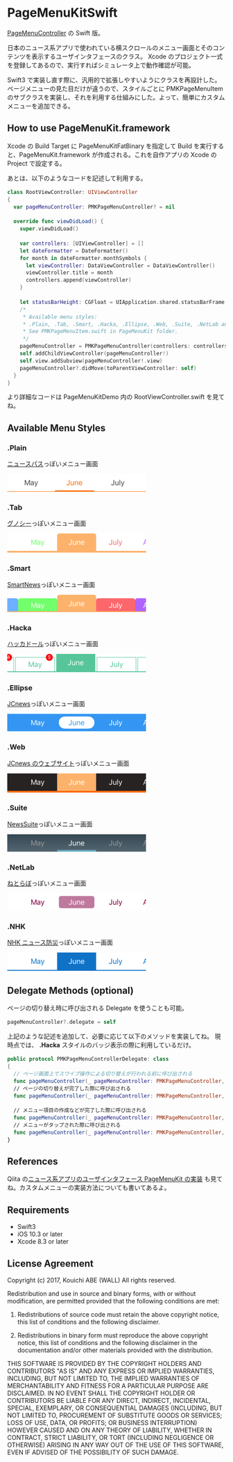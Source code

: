 # PageMenuKitSwift

[PageMenuController](https://github.com/magickworx/PageMenuController) の Swift 版。

日本のニュース系アプリで使われている横スクロールのメニュー画面とそのコンテンツを表示するユーザインタフェースのクラス。
Xcode のプロジェクト一式を登録してあるので、実行すればシミュレータ上で動作確認が可能。

Swift3 で実装し直す際に、汎用的で拡張しやすいようにクラスを再設計した。ページメニューの見た目だけが違うので、スタイルごとに PMKPageMenuItem のサブクラスを実装し、それを利用する仕組みにした。よって、簡単にカスタムメニューを追加できる。

## How to use PageMenuKit.framework

Xcode の Build Target に PageMenuKitFatBinary を指定して Build を実行すると、PageMenuKit.framework が作成される。これを自作アプリの Xcode の Project で設定する。

あとは、以下のようなコードを記述して利用する。

```Swift
class RootViewController: UIViewController
{
  var pageMenuController: PMKPageMenuController? = nil

  override func viewDidLoad() {
    super.viewDidLoad()

    var controllers: [UIViewController] = []
    let dateFormatter = DateFormatter()
    for month in dateFormatter.monthSymbols {
      let viewController: DataViewController = DataViewController()
      viewController.title = month
      controllers.append(viewController)
    }

    let statusBarHeight: CGFloat = UIApplication.shared.statusBarFrame.size.height
    /*
     * Available menu styles:
     * .Plain, .Tab, .Smart, .Hacka, .Ellipse, .Web, .Suite, .NetLab and .NHK
     * See PMKPageMenuItem.swift in PageMenuKit folder.
     */
    pageMenuController = PMKPageMenuController(controllers: controllers, menuStyle: .Smart, topBarHeight: statusBarHeight)
    self.addChildViewController(pageMenuController!)
    self.view.addSubview(pageMenuController!.view)
    pageMenuController?.didMove(toParentViewController: self)
  }
}
```

より詳細なコードは PageMenuKitDemo 内の RootViewController.swift を見てね。


## Available Menu Styles

### .Plain
[ニュースパス](https://itunes.apple.com/jp/app/id1106788059?mt=8)っぽいメニュー画面

![.Plain](screenshots/tab_Plain.png "ニュースパス")

### .Tab
[グノシー](https://itunes.apple.com/jp/app/id590384791?mt=8)っぽいメニュー画面

![.Tab](screenshots/tab_Tab.png "グノシー")

### .Smart
[SmartNews](https://itunes.apple.com/jp/app/id579581125?mt=8)っぽいメニュー画面

![.Smart](screenshots/tab_Smart.png "SmartNews")

### .Hacka
[ハッカドール](https://itunes.apple.com/jp/app/id888231424?mt=8)っぽいメニュー画面

![.Hacka](screenshots/tab_Hacka.png "ハッカドール")

### .Ellipse
[JCnews](https://itunes.apple.com/jp/app/id1024341813?mt=8)っぽいメニュー画面

![.Ellipse](screenshots/tab_Ellipse.png "JCnews iOS App")

### .Web
[JCnews のウェブサイト](https://jcnews.tokyo/)っぽいメニュー画面

![.Web](screenshots/tab_Web.png "JCnews ウェブサイト")

### .Suite
[NewsSuite](https://itunes.apple.com/jp/app/id1176431318?mt=8)っぽいメニュー画面

![.Suite](screenshots/tab_Suite.png "ニュース（NewsSuite）")

### .NetLab
[ねとらぼ](https://itunes.apple.com/jp/app/id949325541?mt=8)っぽいメニュー画面

![.NetLab](screenshots/tab_NetLab.png "ねとらぼ")

### .NHK
[NHK ニュース防災](https://itunes.apple.com/jp/app/id1121104608?mt=8)っぽいメニュー画面

![.NHK](screenshots/tab_NHK.png "NHK ニュース防災")



## Delegate Methods (optional)

ページの切り替え時に呼び出される Delegate を使うことも可能。

```swift
pageMenuController?.delegate = self
```

上記のような記述を追加して、必要に応じて以下のメソッドを実装してね。
現時点では、 **.Hacka** スタイルのバッジ表示の際に利用しているだけ。

```PMKPageMenuControllerDelegte.swift
public protocol PMKPageMenuControllerDelegate: class
{
  // ページ画面上でスワイプ操作による切り替えが行われる前に呼び出される
  func pageMenuController(_ pageMenuController: PMKPageMenuController, willMoveTo viewController: UIViewController, at menuIndex: Int)
  // ページの切り替えが完了した際に呼び出される
  func pageMenuController(_ pageMenuController: PMKPageMenuController, didMoveTo viewController: UIViewController, at menuIndex: Int)

  // メニュー項目の作成などが完了した際に呼び出される
  func pageMenuController(_ pageMenuController: PMKPageMenuController, didPrepare menuItems: [PMKPageMenuItem])
  // メニューがタップされた際に呼び出される
  func pageMenuController(_ pageMenuController: PMKPageMenuController, didSelect menuItem: PMKPageMenuItem, at menuIndex: Int)
}
```

## References

Qiita の[ニュース系アプリのユーザインタフェース PageMenuKit の実装](http://qiita.com/magickworx/items/5de63eb926a9447b2665) も見てね。カスタムメニューの実装方法についても書いてあるよ。

## Requirements

 - Swift3
 - iOS 10.3 or later
 - Xcode 8.3 or later

## License Agreement

Copyright (c) 2017, Kouichi ABE (WALL) All rights reserved.

Redistribution and use in source and binary forms, with or without
modification, are permitted provided that the following conditions are met:

 1. Redistributions of source code must retain the above copyright notice,
    this list of conditions and the following disclaimer.

 2. Redistributions in binary form must reproduce the above copyright notice,
    this list of conditions and the following disclaimer in the documentation
    and/or other materials provided with the distribution.

THIS SOFTWARE IS PROVIDED BY THE COPYRIGHT HOLDERS AND CONTRIBUTORS "AS IS"
AND ANY EXPRESS OR IMPLIED WARRANTIES, INCLUDING, BUT NOT LIMITED TO, THE
IMPLIED WARRANTIES OF MERCHANTABILITY AND FITNESS FOR A PARTICULAR PURPOSE ARE
DISCLAIMED. IN NO EVENT SHALL THE COPYRIGHT HOLDER OR CONTRIBUTORS BE LIABLE
FOR ANY DIRECT, INDIRECT, INCIDENTAL, SPECIAL, EXEMPLARY, OR CONSEQUENTIAL
DAMAGES (INCLUDING, BUT NOT LIMITED TO, PROCUREMENT OF SUBSTITUTE GOODS OR
SERVICES; LOSS OF USE, DATA, OR PROFITS; OR BUSINESS INTERRUPTION) HOWEVER
CAUSED AND ON ANY THEORY OF LIABILITY, WHETHER IN CONTRACT, STRICT LIABILITY,
OR TORT (INCLUDING NEGLIGENCE OR OTHERWISE) ARISING IN ANY WAY OUT OF THE USE
OF THIS SOFTWARE, EVEN IF ADVISED OF THE POSSIBILITY OF SUCH DAMAGE.

